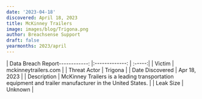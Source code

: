 ```yaml
---
date: '2023-04-18'
discovered: April 18, 2023
title: McKinney Trailers
image: images/blog/Trigona.png
author: Breachsense Support
draft: false
yearmonths: 2023/april
---
```


| Data Breach Report------------:     |:-------------:    | :-----:|
| Victim      | mckinneytrailers.com      | 
| Threat Actor      | Trigona      | 
| Date Discovered      | Apr 18, 2023      | 
| Description      | McKinney Trailers is a leading transportation equipment and trailer manufacturer in the United States.      | 
| Leak Size      | Unknown      | 

